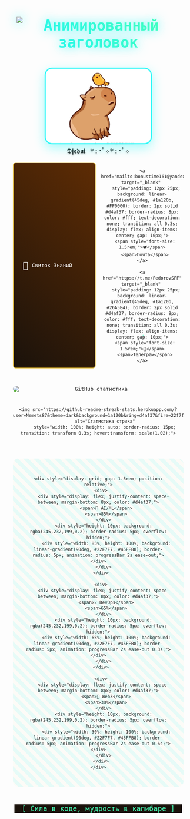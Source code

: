 <div align="center" style="max-width: 1200px; margin: 0 auto; padding: 20px; font-family: 'Fira Code', monospace; position: relative;">

  <!-- Парящие звезды -->
  <div style="position: absolute; width: 100%; height: 100%; pointer-events: none;">
    <div style="position: absolute; width: 3px; height: 3px; background: #22F7F7; border-radius: 50%; top: 15%; left: 20%; animation: float 3s infinite;"></div>
    <div style="position: absolute; width: 2px; height: 2px; background: #45FFB8; border-radius: 50%; top: 40%; left: 70%; animation: float 4s infinite;"></div>
  </div>

  <!-- Анимированный заголовок с градиентом -->
  <h1 style="font-size: 2.5rem; margin: 2rem 0; background: linear-gradient(45deg, #22F7F7, #45FFB8); -webkit-background-clip: text; -webkit-text-fill-color: transparent; animation: titleGlow 2s ease-in-out infinite alternate;">
    <img src="https://readme-typing-svg.demolab.com?font=Space+Mono&weight=800&size=30&duration=4000&pause=1000&color=22F7F7&background=45FFB800&width=600&lines=%F0%9F%94%A5+Fedorov.sFF+%F0%9F%92%BB;%F0%9F%93%9A+Smart+Developer+%F0%9F%94%94;%E2%9C%A8+Linux+%26+MacOS+Enthusiast+%E2%9C%A8" 
         alt="Анимированный заголовок"
         style="display: inline-block; margin: 0 10px;">
  </h1>

  <!-- Капибара с 3D эффектом -->
  <div style="position: relative; margin: 3rem 0; perspective: 1000px;">
    <div style="transform-style: preserve-3d; transition: transform 0.5s; hover:transform: rotateY(10deg) rotateX(-5deg);">
      <img src="https://raw.githubusercontent.com/Nemets87/Nemets87/main/photo_2025-02-12_08-53-12.jpg" 
           alt="Капибара-Джедай" 
           style="width: 280px; height: auto; border-radius: 20px; border: 3px solid #22f7f7; box-shadow: 0 10px 30px rgba(34,247,247,0.4); transform: translateZ(20px);">
      <div style="position: absolute; bottom: -30px; left: 50%; transform: translateX(-50%); font-size: 1.2rem; text-shadow: 0 2px 5px rgba(0,0,0,0.3);">
        ✧･ﾟ: *✧･ﾟ:* 𝕂𝖆𝖕𝖎𝖇𝖆𝖗𝖆-𝕯𝖏𝖊𝖉𝖆𝖎 *:･ﾟ✧*:･ﾟ✧
      </div>
    </div>
  </div>

  <!-- Интерактивные кнопки -->
  <div style="display: grid; grid-template-columns: repeat(auto-fit, minmax(200px, 1fr)); gap: 15px; max-width: 800px; margin: 2rem auto;">
    <a href="https://www.bonustime.ru/" target="_blank" 
       style="padding: 12px 25px; background: linear-gradient(45deg, #1a120b, #5e2c04); border: 2px solid #d4af37; border-radius: 8px; color: #fff; text-decoration: none; transition: all 0.3s; display: flex; align-items: center; gap: 10px;">
      <span style="font-size: 1.5rem;">📜</span>
      <span>Свиток Знаний</span>
    </a>
    
    <a href="mailto:bonustime161@yandex.ru" target="_blank" 
       style="padding: 12px 25px; background: linear-gradient(45deg, #1a120b, #FF0000); border: 2px solid #d4af37; border-radius: 8px; color: #fff; text-decoration: none; transition: all 0.3s; display: flex; align-items: center; gap: 10px;">
      <span style="font-size: 1.5rem;">🕊️</span>
      <span>Почта</span>
    </a>
    
    <a href="https://t.me/FedorovSFF" target="_blank" 
       style="padding: 12px 25px; background: linear-gradient(45deg, #1a120b, #26A5E4); border: 2px solid #d4af37; border-radius: 8px; color: #fff; text-decoration: none; transition: all 0.3s; display: flex; align-items: center; gap: 10px;">
      <span style="font-size: 1.5rem;">🔮</span>
      <span>Телеграм</span>
    </a>
  </div>

  <!-- Анимированная статистика -->
  <div style="display: grid; grid-template-columns: repeat(auto-fit, minmax(300px, 1fr)); gap: 25px; margin: 3rem 0;">
    <img src="https://github-readme-stats.vercel.app/api?username=Nemets87&show_icons=true&theme=dark&bg_color=1a120b&title_color=d4af37&icon_color=22f7f7&text_color=ffffff&border_color=d4af37&border_radius=10&include_all_commits=true&cache=break" 
         alt="GitHub статистика"
         style="width: 100%; height: auto; border-radius: 15px; transition: transform 0.3s; hover:transform: scale(1.02);">
    
    <img src="https://github-readme-streak-stats.herokuapp.com/?user=Nemets87&theme=dark&background=1a120b&ring=d4af37&fire=22f7f7&currStreakLabel=d4af37&border=d4af37&border_radius=10&cache=break" 
         alt="Статистика стрика"
         style="width: 100%; height: auto; border-radius: 15px; transition: transform 0.3s; hover:transform: scale(1.02);">
  </div>

  <!-- Прогресс-бары с анимацией -->
  <div style="background: rgba(245,232,199,0.1); padding: 2rem; border-radius: 15px; margin: 2rem 0; position: relative; overflow: hidden;">
    <div style="position: absolute; width: 100%; height: 100%; background: repeating-linear-gradient(45deg, transparent, transparent 10px, rgba(34,247,247,0.1) 10px, rgba(34,247,247,0.1) 20px); top: 0; left: 0; pointer-events: none;"></div>
    
    <div style="display: grid; gap: 1.5rem; position: relative;">
      <div>
        <div style="display: flex; justify-content: space-between; margin-bottom: 8px; color: #d4af37;">
          <span>🏰 AI/ML</span>
          <span>85%</span>
        </div>
        <div style="height: 10px; background: rgba(245,232,199,0.2); border-radius: 5px; overflow: hidden;">
          <div style="width: 85%; height: 100%; background: linear-gradient(90deg, #22F7F7, #45FFB8); border-radius: 5px; animation: progressBar 2s ease-out;"></div>
        </div>
      </div>
      
      <div>
        <div style="display: flex; justify-content: space-between; margin-bottom: 8px; color: #d4af37;">
          <span>⚔️ DevOps</span>
          <span>65%</span>
        </div>
        <div style="height: 10px; background: rgba(245,232,199,0.2); border-radius: 5px; overflow: hidden;">
          <div style="width: 65%; height: 100%; background: linear-gradient(90deg, #22F7F7, #45FFB8); border-radius: 5px; animation: progressBar 2s ease-out 0.3s;"></div>
        </div>
      </div>
      
      <div>
        <div style="display: flex; justify-content: space-between; margin-bottom: 8px; color: #d4af37;">
          <span>🧙 Web3</span>
          <span>30%</span>
        </div>
        <div style="height: 10px; background: rgba(245,232,199,0.2); border-radius: 5px; overflow: hidden;">
          <div style="width: 30%; height: 100%; background: linear-gradient(90deg, #22F7F7, #45FFB8); border-radius: 5px; animation: progressBar 2s ease-out 0.6s;"></div>
        </div>
      </div>
    </div>
  </div>

  <!-- Анимированная подпись -->
  <div style="margin: 3rem 0; font-size: 1.2rem; color: #45ffb8; position: relative;">
    <div style="position: absolute; width: 100%; height: 2px; background: linear-gradient(90deg, transparent, #45ffb8, transparent); top: 50%;"></div>
    <span style="background: #1a120b; padding: 0 20px; position: relative; z-index: 1;">
      [ Сила в коде, мудрость в капибаре ]
    </span>
  </div>

  <style>
    @keyframes titleGlow {
      from { filter: drop-shadow(0 0 5px rgba(34,247,247,0.5)); }
      to { filter: drop-shadow(0 0 15px rgba(34,247,247,0.8)); }
    }
    
    @keyframes float {
      0%, 100% { transform: translateY(0); }
      50% { transform: translateY(-20px); }
    }
    
    @keyframes progressBar {
      from { width: 0; }
    }
    
    @media (max-width: 768px) {
      h1 { font-size: 2rem; }
      .stats-grid { grid-template-columns: 1fr; }
    }
  </style>
</div>
